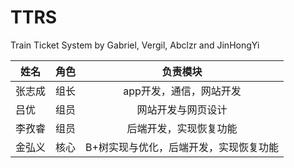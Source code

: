 # TTRS
Train Ticket System by Gabriel, Vergil, Abclzr and JinHongYi

| 姓名| 角色 |  负责模块  |
| --------   | -----:  | :----:  |
| 张志成 | 组长 | app开发，通信，网站开发 |
| 吕优 | 组员 | 网站开发与网页设计 |
| 李孜睿 | 组员 | 后端开发，实现恢复功能 |
| 金弘义 |核心 | B+树实现与优化，后端开发，实现恢复功能 |
